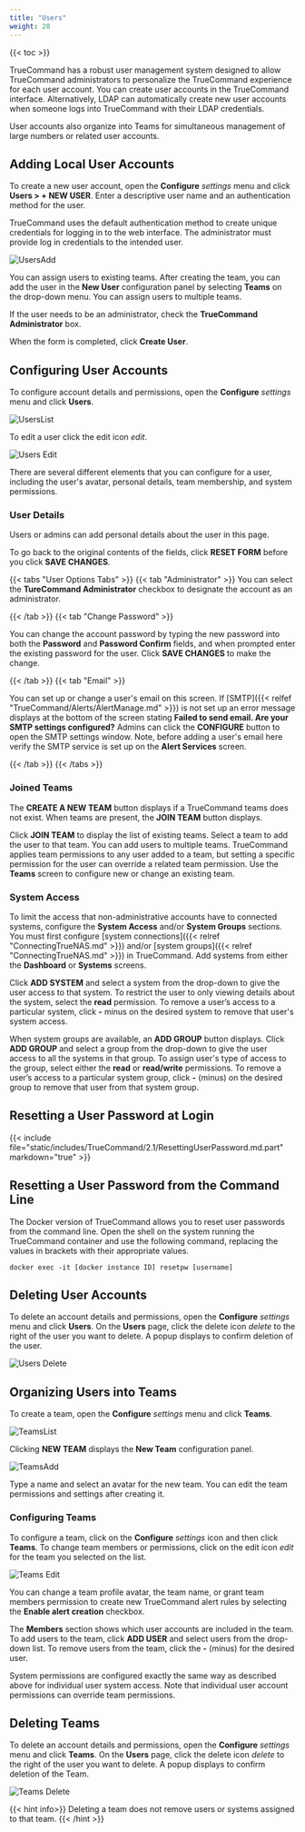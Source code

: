 ```yaml
---
title: "Users"
weight: 20
---
```


{{< toc >}}

TrueCommand has a robust user management system designed to allow TrueCommand administrators to personalize the TrueCommand experience for each user account.
You can create user accounts in the TrueCommand interface. Alternatively, LDAP can automatically create new user accounts when someone logs into TrueCommand with their LDAP credentials.

User accounts also organize into Teams for simultaneous management of large numbers or related user accounts.

## Adding Local User Accounts

To create a new user account, open the **Configure** <i class="material-icons" aria-hidden="true" title="Settings">settings</i> menu and click **Users > + NEW USER**.
Enter a descriptive user name and an authentication method for the user.

TrueCommand uses the default authentication method to create unique credentials for logging in to the web interface.
The administrator must provide log in credentials to the intended user.

![UsersAdd](/images/TrueCommand/2.0/UsersNewUser.png "Adding a new user")

You can assign users to existing teams. After creating the team, you can add the user in the **New User** configuration panel by selecting **Teams** on the drop-down menu.
You can assign users to multiple teams.

If the user needs to be an administrator, check the **TrueCommand Administrator** box.

When the form is completed, click **Create User**.

## Configuring User Accounts

To configure account details and permissions, open the **Configure** <i class="material-icons" aria-hidden="true" title="Settings">settings</i> menu and click **Users**.

![UsersList](/images/TrueCommand/2.1/UsersList.png "List of Users")

To edit a user click the edit icon <i class="material-icons" aria-hidden="true" title="Configure">edit</i>.

![Users Edit](/images/TrueCommand/2.0/UsersEditUser21.png "Users Edit")

There are several different elements that you can configure for a user, including the user's avatar, personal details, team membership, and system permissions.

### User Details

Users or admins can add personal details about the user in this page. 

To go back to the original contents of the fields, click **RESET FORM** before you click **SAVE CHANGES**.

{{< tabs "User Options Tabs" >}}
{{< tab "Administrator" >}}
You can select the **TureCommand Administrator** checkbox to designate the account as an administrator. 

{{< /tab >}}
{{< tab "Change Password" >}}

You can change the account password by typing the new password into both the **Password** and **Password Confirm** fields, and when prompted enter the existing password for the user. Click **SAVE CHANGES** to make the change.

{{< /tab >}}
{{< tab "Email" >}}

You can set up or change a user's email on this screen. If [SMTP]({{< relfef "TrueCommand/Alerts/AlertManage.md" >}}) is not set up an error message displays at the bottom of the screen stating **Failed to send email. Are your SMTP settings configured?** Admins can click the **CONFIGURE** button to open the SMTP settings window. Note, before adding a user's email here verify the SMTP service is set up on the **Alert Services** screen.

{{< /tab >}}
{{< /tabs >}}

### Joined Teams

The **CREATE A NEW TEAM** button displays if a TrueCommand teams does not exist.
When teams are present, the **JOIN TEAM** button displays.

Click **JOIN TEAM** to display the list of existing teams. Select a team to add the user to that team.
You can add users to multiple teams.
TrueCommand applies team permissions to any user added to a team, but setting a specific permission for the user can override a related team permission.
Use the **Teams** screen to configure new or change an existing team.

### System Access

To limit the access that non-administrative accounts have to connected systems, configure the **System Access** and/or **System Groups** sections.
You must first configure [system connections]({{< relref "ConnectingTrueNAS.md" >}}) and/or [system groups]({{< relref "ConnectingTrueNAS.md" >}}) in TrueCommand. Add systems from either the **Dashboard** or **Systems** screens.

Click **ADD SYSTEM** and select a system from the drop-down to give the user access to that system.
To restrict the user to only viewing details about the system, select the **read** permission.
To remove a user’s access to a particular system, click **-** minus on the desired system to remove that user's system access.

When system groups are available, an **ADD GROUP** button displays.
Click **ADD GROUP** and select a group from the drop-down to give the user access to all the systems in that group.
To assign user's type of access to the group, select either the **read** or **read/write** permissions.
To remove a user’s access to a particular system group, click **-** (minus) on the desired group to remove that user from that system group.

## Resetting a User Password at Login

{{< include file="static/includes/TrueCommand/2.1/ResettingUserPassword.md.part" markdown="true" >}}

## Resetting a User Password from the Command Line

The Docker version of TrueCommand allows you to reset user passwords from the command line.
Open the shell on the system running the TrueCommand container and use the following command, replacing the values in brackets with their appropriate values. 

```
docker exec -it [docker instance ID] resetpw [username]
```

## Deleting User Accounts

To delete an account details and permissions, open the **Configure** <i class="material-icons" aria-hidden="true" title="Settings">settings</i> menu and click **Users**.
On the **Users** page, click the delete icon <i class="material-icons" aria-hidden="true" title="Delete">delete</i> to the right of the user you want to delete.
A popup displays to confirm deletion of the user.

![Users Delete](/images/TrueCommand/2.0/UsersDeleteUser.png "Users Delete")

## Organizing Users into Teams

To create a team, open the **Configure** <i class="material-icons" aria-hidden="true" title="Settings">settings</i> menu and click **Teams**.

![TeamsList](/images/TrueCommand/2.1/TeamsList.png "Teams List")

Clicking **NEW TEAM** displays the **New Team** configuration panel.

![TeamsAdd](/images/TrueCommand/2.0/TeamsNewTeam.png "Teams: Add")

Type a name and select an avatar for the new team.
You can edit the team permissions and settings after creating it.

### Configuring Teams

To configure a team, click on the **Configure** <i class="material-icons" aria-hidden="true" title="Settings">settings</i> icon and then click **Teams**. 
To change team members or permissions, click on the edit icon <i class="material-icons" aria-hidden="true" title="Configure">edit</i> for the team you selected on the list. 

![Teams Edit](/images/TrueCommand/2.0/TeamsEdit.png "Teams Edit")

You can change a team profile avatar, the team name, or grant team members permission to create new TrueCommand alert rules by selecting the **Enable alert creation** checkbox.

The **Members** section shows which user accounts are included in the team.
To add users to the team, click **ADD USER** and select users from the drop-down list.
To remove users from the team, click the **-** (minus) for the desired user.

System permissions are configured exactly the same way as described above for individual user system access.
Note that individual user account permissions can override team permissions.

## Deleting Teams

To delete an account details and permissions, open the **Configure** <i class="material-icons" aria-hidden="true" title="Settings">settings</i> menu and click **Teams**.
On the **Users** page, click the delete icon <i class="material-icons" aria-hidden="true" title="Delete">delete</i> to the right of the user you want to delete.
A popup displays to confirm deletion of the Team.

![Teams Delete](/images/TrueCommand/2.0/TeamsDeleteTeam.png "Teams Delete")

{{< hint info>}}
Deleting a team does not remove users or systems assigned to that team.
{{< /hint >}}
